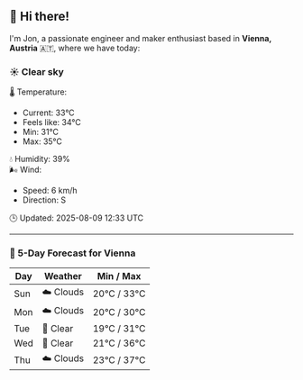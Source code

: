 ## 👋 Hi there!

I'm Jon, a passionate engineer and maker enthusiast based in **Vienna, Austria** 🇦🇹, where we have today:

### ☀️ Clear sky 

🌡️ Temperature: 
* Current: 33°C
* Feels like: 34°C
* Min: 31°C 
* Max: 35°C  

💧 Humidity: 39%  
🌬️ Wind: 
* Speed: 6 km/h 
* Direction: S  

🕒 Updated: 2025-08-09 12:33 UTC

---

### 📅 5-Day Forecast for Vienna

| Day | Weather | Min / Max |
|-----|---------|------------|
| Sun | ☁️ Clouds | 20°C / 33°C |
| Mon | ☁️ Clouds | 20°C / 30°C |
| Tue | 🌙 Clear | 19°C / 31°C |
| Wed | 🌙 Clear | 21°C / 36°C |
| Thu | ☁️ Clouds | 23°C / 37°C |
